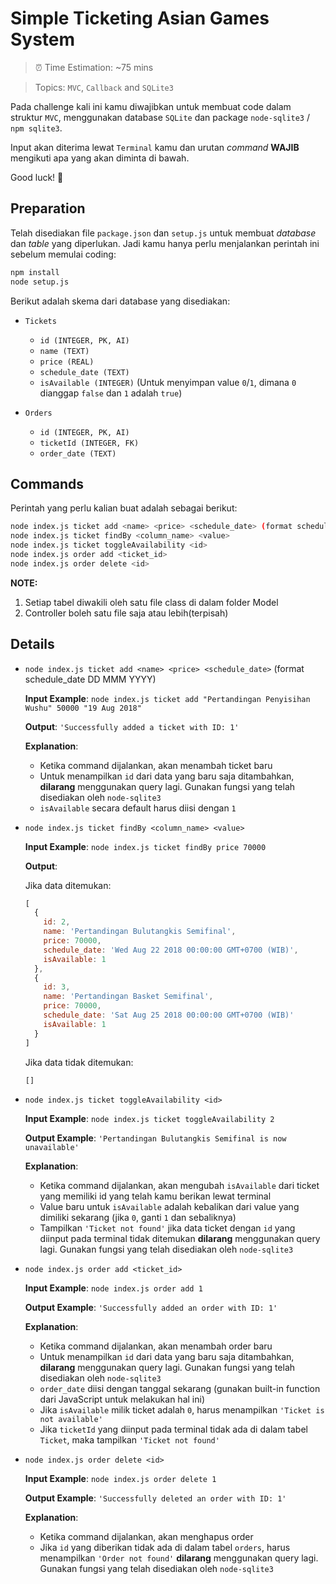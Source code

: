 # Simple Ticketing Asian Games System

> ⏰ Time Estimation: ~75 mins

> Topics: `MVC`, `Callback` and `SQLite3`

Pada challenge kali ini kamu diwajibkan untuk membuat code dalam struktur `MVC`, menggunakan database `SQLite` dan package `node-sqlite3` / `npm sqlite3`.

Input akan diterima lewat `Terminal` kamu dan urutan *command* **WAJIB** mengikuti apa yang akan diminta di bawah.

Good luck! 👊

## Preparation
Telah disediakan file `package.json` dan `setup.js` untuk membuat *database* dan *table* yang diperlukan. Jadi kamu hanya perlu menjalankan perintah ini sebelum memulai coding:
```bash
npm install
node setup.js
```

Berikut adalah skema dari database yang disediakan:
- `Tickets`
  - `id (INTEGER, PK, AI)`
  - `name (TEXT)`
  - `price (REAL)`
  - `schedule_date (TEXT)`
  - `isAvailable (INTEGER)` (Untuk menyimpan value `0`/`1`, dimana `0` dianggap `false` dan `1` adalah `true`)

- `Orders`
  - `id (INTEGER, PK, AI)`
  - `ticketId (INTEGER, FK)`
  - `order_date (TEXT)`


## Commands
Perintah yang perlu kalian buat adalah sebagai berikut:
```bash
node index.js ticket add <name> <price> <schedule_date> (format schedule_date yang dinput dari terminal DD MMM YYYY)
node index.js ticket findBy <column_name> <value>
node index.js ticket toggleAvailability <id>
node index.js order add <ticket_id>
node index.js order delete <id>
```

**NOTE:**
1. Setiap tabel diwakili oleh satu file class di dalam folder Model
2. Controller boleh satu file saja atau lebih(terpisah)

## Details

- `node index.js ticket add <name> <price> <schedule_date>` (format schedule_date DD MMM YYYY)

  **Input Example**: `node index.js ticket add "Pertandingan Penyisihan Wushu" 50000 "19 Aug 2018"`

  **Output**: `'Successfully added a ticket with ID: 1'`

  **Explanation**:
  - Ketika command dijalankan, akan menambah ticket baru
  - Untuk menampilkan `id` dari data yang baru saja ditambahkan, **dilarang** menggunakan query lagi. Gunakan fungsi yang telah disediakan oleh `node-sqlite3`
  - `isAvailable` secara default harus diisi dengan `1`

- `node index.js ticket findBy <column_name> <value>`

  **Input Example**: `node index.js ticket findBy price 70000`

  **Output**:

  Jika data ditemukan:

  ```javascript
  [
    {
      id: 2,
      name: 'Pertandingan Bulutangkis Semifinal',
      price: 70000,
      schedule_date: 'Wed Aug 22 2018 00:00:00 GMT+0700 (WIB)',
      isAvailable: 1
    },
    {
      id: 3,
      name: 'Pertandingan Basket Semifinal',
      price: 70000,
      schedule_date: 'Sat Aug 25 2018 00:00:00 GMT+0700 (WIB)'
      isAvailable: 1
    }
  ]
  ```

  Jika data tidak ditemukan:

  ```javascript
  []
  ```

- `node index.js ticket toggleAvailability <id>`

  **Input Example**: `node index.js ticket toggleAvailability 2`

  **Output Example**: `'Pertandingan Bulutangkis Semifinal is now unavailable'`

  **Explanation**:
  - Ketika command dijalankan, akan mengubah `isAvailable` dari ticket yang memiliki id yang telah kamu berikan lewat terminal
  - Value baru untuk `isAvailable` adalah kebalikan dari value yang dimiliki sekarang (jika `0`, ganti `1` dan sebaliknya)
  - Tampilkan `'Ticket not found'` jika data ticket dengan `id` yang diinput pada terminal tidak ditemukan  **dilarang** menggunakan query lagi. Gunakan fungsi yang telah disediakan oleh `node-sqlite3`


- `node index.js order add <ticket_id>`

  **Input Example**: `node index.js order add 1`

  **Output Example**: `'Successfully added an order with ID: 1'`

  **Explanation**:
  - Ketika command dijalankan, akan menambah order baru
  - Untuk menampilkan `id` dari data yang baru saja ditambahkan, **dilarang** menggunakan query lagi. Gunakan fungsi yang telah disediakan oleh `node-sqlite3`
  - `order_date` diisi dengan tanggal sekarang (gunakan built-in function dari JavaScript untuk melakukan hal ini)
  - Jika `isAvailable` milik ticket adalah `0`, harus menampilkan `'Ticket is not available'`
  - Jika `ticketId` yang diinput pada terminal tidak ada di dalam tabel `Ticket`, maka tampilkan `'Ticket not found'`

- `node index.js order delete <id>`

  **Input Example**: `node index.js order delete 1`

  **Output Example**: `'Successfully deleted an order with ID: 1'`

  **Explanation**:
  - Ketika command dijalankan, akan menghapus order
  - Jika `id` yang diberikan tidak ada di dalam tabel `orders`, harus menampilkan `'Order not found'` **dilarang** menggunakan query lagi. Gunakan fungsi yang telah disediakan oleh `node-sqlite3`
